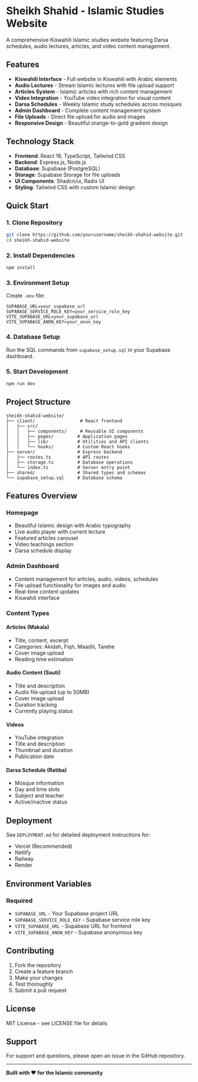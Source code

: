 # Sheikh Shahid - Islamic Studies Website

A comprehensive Kiswahili Islamic studies website featuring Darsa schedules, audio lectures, articles, and video content management.

## Features

- **Kiswahili Interface** - Full website in Kiswahili with Arabic elements
- **Audio Lectures** - Stream Islamic lectures with file upload support
- **Articles System** - Islamic articles with rich content management
- **Video Integration** - YouTube video integration for visual content
- **Darsa Schedules** - Weekly Islamic study schedules across mosques
- **Admin Dashboard** - Complete content management system
- **File Uploads** - Direct file upload for audio and images
- **Responsive Design** - Beautiful orange-to-gold gradient design

## Technology Stack

- **Frontend**: React 18, TypeScript, Tailwind CSS
- **Backend**: Express.js, Node.js
- **Database**: Supabase (PostgreSQL)
- **Storage**: Supabase Storage for file uploads
- **UI Components**: Shadcn/ui, Radix UI
- **Styling**: Tailwind CSS with custom Islamic design

## Quick Start

### 1. Clone Repository
```bash
git clone https://github.com/yourusername/sheikh-shahid-website.git
cd sheikh-shahid-website
```

### 2. Install Dependencies
```bash
npm install
```

### 3. Environment Setup
Create `.env` file:
```env
SUPABASE_URL=your_supabase_url
SUPABASE_SERVICE_ROLE_KEY=your_service_role_key
VITE_SUPABASE_URL=your_supabase_url
VITE_SUPABASE_ANON_KEY=your_anon_key
```

### 4. Database Setup
Run the SQL commands from `supabase_setup.sql` in your Supabase dashboard.

### 5. Start Development
```bash
npm run dev
```

## Project Structure

```
sheikh-shahid-website/
├── client/                 # React frontend
│   ├── src/
│   │   ├── components/     # Reusable UI components
│   │   ├── pages/         # Application pages
│   │   ├── lib/           # Utilities and API clients
│   │   └── hooks/         # Custom React hooks
├── server/                # Express backend
│   ├── routes.ts          # API routes
│   ├── storage.ts         # Database operations
│   └── index.ts           # Server entry point
├── shared/                # Shared types and schemas
└── supabase_setup.sql     # Database schema
```

## Features Overview

### Homepage
- Beautiful Islamic design with Arabic typography
- Live audio player with current lecture
- Featured articles carousel
- Video teachings section
- Darsa schedule display

### Admin Dashboard
- Content management for articles, audio, videos, schedules
- File upload functionality for images and audio
- Real-time content updates
- Kiswahili interface

### Content Types

#### Articles (Makala)
- Title, content, excerpt
- Categories: Akidah, Fiqh, Maadili, Tarehe
- Cover image upload
- Reading time estimation

#### Audio Content (Sauti)
- Title and description
- Audio file upload (up to 50MB)
- Cover image upload
- Duration tracking
- Currently playing status

#### Videos
- YouTube integration
- Title and description
- Thumbnail and duration
- Publication date

#### Darsa Schedule (Ratiba)
- Mosque information
- Day and time slots
- Subject and teacher
- Active/inactive status

## Deployment

See `DEPLOYMENT.md` for detailed deployment instructions for:
- Vercel (Recommended)
- Netlify
- Railway
- Render

## Environment Variables

### Required
- `SUPABASE_URL` - Your Supabase project URL
- `SUPABASE_SERVICE_ROLE_KEY` - Supabase service role key
- `VITE_SUPABASE_URL` - Supabase URL for frontend
- `VITE_SUPABASE_ANON_KEY` - Supabase anonymous key

## Contributing

1. Fork the repository
2. Create a feature branch
3. Make your changes
4. Test thoroughly
5. Submit a pull request

## License

MIT License - see LICENSE file for details

## Support

For support and questions, please open an issue in the GitHub repository.

---

**Built with ❤️ for the Islamic community**